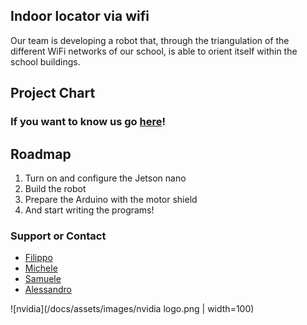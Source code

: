 ## Indoor locator via wifi

Our team is developing a robot that, through the triangulation of the different WiFi networks of our school, is able to orient itself within the school buildings. 

## Project Chart

### If you want to know us go [here](https://github.com/cassis-squad/about-us)!

## Roadmap

 1. Turn on and configure the Jetson nano
 2. Build the robot
 3. Prepare the Arduino with the motor shield
 4. And start writing the programs!

### Support or Contact

 - [Filippo](mailto:filippo.ferrando@itiscuneo.eu)
 - [Michele](mailto:michele.alladio@itiscuneo.eu)
 - [Samuele](mailto:samuele.forneris@itiscuneo.eu)
 - [Alessandro](mailto:alessandro.seimandi@itiscuneo.eu)

![nvidia](/docs/assets/images/nvidia logo.png | width=100)

